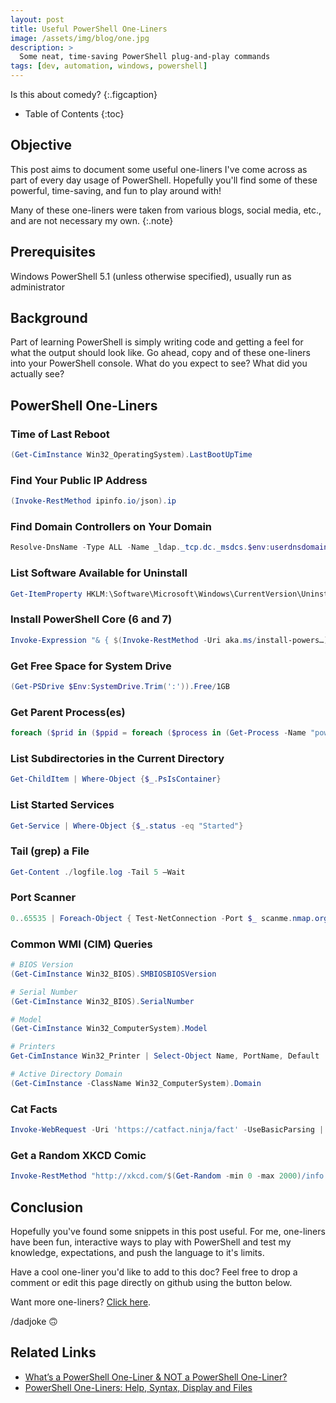 ```yaml
---
layout: post
title: Useful PowerShell One-Liners
image: /assets/img/blog/one.jpg
description: >
  Some neat, time-saving PowerShell plug-and-play commands
tags: [dev, automation, windows, powershell]
---
```


Is this about comedy?
{:.figcaption}

- Table of Contents
{:toc}

## Objective

This post aims to document some useful one-liners I've come across as part of
every day usage of PowerShell. Hopefully you'll find some of these powerful,
time-saving, and fun to play around with!

Many of these one-liners were taken from various blogs, social media, etc., and
are not necessary my own.
{:.note}

## Prerequisites

Windows PowerShell 5.1 (unless otherwise specified), usually run as administrator

## Background

Part of learning PowerShell is simply writing code and getting a feel for what
the output should look like. Go ahead, copy and of these one-liners into your
PowerShell console. What do you expect to see? What did you actually see?

## PowerShell One-Liners

### Time of Last Reboot

```powershell
(Get-CimInstance Win32_OperatingSystem).LastBootUpTime
```

### Find Your Public IP Address

```powershell
(Invoke-RestMethod ipinfo.io/json).ip
```

### Find Domain Controllers on Your Domain

```powershell
Resolve-DnsName -Type ALL -Name _ldap._tcp.dc._msdcs.$env:userdnsdomain
```

### List Software Available for Uninstall

```powershell
Get-ItemProperty HKLM:\Software\Microsoft\Windows\CurrentVersion\Uninstall\* | Select-Object DisplayName, DisplayVersion, Publisher, InstallDate | Format-Table
```

### Install PowerShell Core (6 and 7)

```powershell
Invoke-Expression "& { $(Invoke-RestMethod -Uri aka.ms/install-powers…) }" -UseMSI -Preview
```

### Get Free Space for System Drive

```powershell
(Get-PSDrive $Env:SystemDrive.Trim(':')).Free/1GB
```

### Get Parent Process(es)

```powershell
foreach ($prid in ($ppid = foreach ($process in (Get-Process -Name "powershell")) { (Get-CimInstance Win32_Process | Where-Object processid -EQ $process.Id).parentprocessid })) { Get-Process -Id $prid }
```

### List Subdirectories in the Current Directory

```powershell
Get-ChildItem | Where-Object {$_.PsIsContainer}
```

### List Started Services

```powershell
Get-Service | Where-Object {$_.status -eq "Started"}
```

### Tail (grep) a File

```powershell
Get-Content ./logfile.log -Tail 5 –Wait
```

### Port Scanner

```powershell
0..65535 | Foreach-Object { Test-NetConnection -Port $_ scanme.nmap.org -WA SilentlyContinue | Format-Table -Property ComputerName,RemoteAddress,RemotePort,TcpTestSucceeded }
```

### Common WMI (CIM) Queries

```powershell
# BIOS Version
(Get-CimInstance Win32_BIOS).SMBIOSBIOSVersion

# Serial Number
(Get-CimInstance Win32_BIOS).SerialNumber

# Model
(Get-CimInstance Win32_ComputerSystem).Model

# Printers
Get-CimInstance Win32_Printer | Select-Object Name, PortName, Default

# Active Directory Domain
(Get-CimInstance -ClassName Win32_ComputerSystem).Domain
```

### Cat Facts

```powershell
Invoke-WebRequest -Uri 'https://catfact.ninja/fact' -UseBasicParsing | Select-Object -ExpandProperty 'Content' | ConvertFrom-Json | Select-Object -ExpandProperty fact
```

### Get a Random XKCD Comic

```powershell
Invoke-RestMethod "http://xkcd.com/$(Get-Random -min 0 -max 2000)/info.0.json" | Select-Object title, transcript, alt, img | Format-List
```

## Conclusion

Hopefully you've found some snippets in this post useful. For me, one-liners
have been fun, interactive ways to play with PowerShell and test my knowledge,
expectations, and push the language to it's limits.

Have a cool one-liner you'd like to add to this doc? Feel free to drop a comment
or edit this page directly on github using the button below.

Want more one-liners? [Click
here](https://parade.com/1040121/marynliles/one-liners/).

/dadjoke 🙃

## Related Links

- [What’s a PowerShell One-Liner & NOT a PowerShell One-Liner?](https://mikefrobbins.com/2019/02/07/whats-a-powershell-one-liner-not-a-powershell-one-liner/)
- [PowerShell One-Liners: Help, Syntax, Display and Files](https://www.red-gate.com/simple-talk/sysadmin/powershell/powershell-one-liners-help-syntax-display-and-files/)